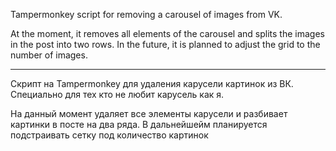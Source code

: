 Tampermonkey script for removing a carousel of images from VK.

At the moment, it removes all elements of the carousel and splits the images in the post into two rows. In the future, it is planned to adjust the grid to the number of images.

-----------

Скрипт на Tampermonkey для удаления карусели картинок из ВК. Специально для тех кто не любит карусель как я.

На данный момент удаляет все элементы карусели и разбивает картинки в посте на два ряда. В дальнейшейм планируется подстраивать сетку под количество картинок
